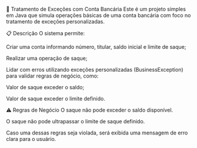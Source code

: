 💸 Tratamento de Exceções com Conta Bancária
Este é um projeto simples em Java que simula operações básicas de uma conta bancária com foco no tratamento de exceções personalizadas.

📋 Descrição
O sistema permite:

Criar uma conta informando número, titular, saldo inicial e limite de saque;

Realizar uma operação de saque;

Lidar com erros utilizando exceções personalizadas (BusinessException) para validar regras de negócio, como:

Valor de saque exceder o saldo;

Valor de saque exceder o limite definido.

⚠️ Regras de Negócio
O saque não pode exceder o saldo disponível.

O saque não pode ultrapassar o limite de saque definido.

Caso uma dessas regras seja violada, será exibida uma mensagem de erro clara para o usuário.
